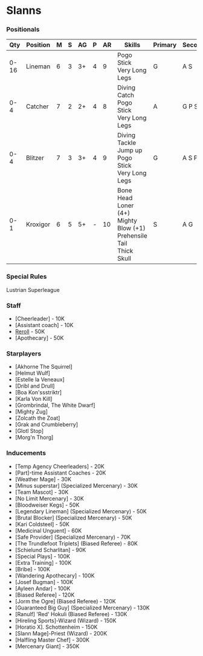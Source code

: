 ﻿# Slanns

### Positionals

| Qty  | Position | M | S | AG | P | AR | Skills                                                                                        | Primary | Secondary | Cost |
| ---- | -------- | - | - | -- | - | -- | --------------------------------------------------------------------------------------------- | ------- | --------- | ---- |
| 0-16 | Lineman  | 6 | 3 | 3+ | 4 | 9  | Pogo Stick <br /> Very Long Legs                                                              | G       | A S       | 60K  |
| 0-4  | Catcher  | 7 | 2 | 2+ | 4 | 8  | Diving Catch <br /> Pogo Stick <br /> Very Long Legs                                          | A       | G P S     | 80K  |
| 0-4  | Blitzer  | 7 | 3 | 3+ | 4 | 9  | Diving Tackle <br /> Jump up <br /> Pogo Stick <br /> Very Long Legs                          | G       | A S P     | 110K |
| 0-1  | Kroxigor | 6 | 5 | 5+ | - | 10 | Bone Head <br /> Loner (4+) <br /> Mighty Blow (+1) <br /> Prehensile Tail <br /> Thick Skull | S       | A G       | 140K |

### Special Rules

Lustrian Superleague

### Staff

* [Cheerleader] - 10K
* [Assistant coach] - 10K
* [Reroll](s) - 50K
* [Apothecary]  - 50K

### Starplayers

* [Akhorne The Squirrel]         
* [Helmut Wulf]                  
* [Estelle la Veneaux]           
* [Dribl and Drull]                  
* [Boa Kon'ssstriktr]            
* [Karla Von Kill]               
* [Grombrindal, The White Dwarf] 
* [Mighty Zug]                   
* [Zolcath the Zoat]             
* [Grak and Crumbleberry]               
* [Glotl Stop]                   
* [Morg'n Thorg]                 

### Inducements

* [Temp Agency Cheerleaders] - 20K
* [Part]-time Assistant Coaches - 20K
* [Weather Mage] - 30K
* [Minus superstar] (Specialized Mercenary) - 30K
* [Team Mascot] - 30K
* [No Limit Mercenary] - 30K
* [Bloodweiser Kegs] - 50K
* [Legendary Lineman] (Specialized Mercenary) - 50K
* [Brutal Blocker] (Specialized Mercenary) - 50K
* [Kari Coldsteel] - 50K
* [Medicinal Unguent] - 60K
* [Safe Provider] (Specialized Mercenary) - 70K
* [The Trundlefoot Triplets] (Biased Referee) - 80K
* [Schielund Scharlitan] - 90K
* [Special Plays] - 100K
* [Extra Training] - 100K
* [Bribe] - 100K
* [Wandering Apothecary] - 100K
* [Josef Bugman] - 100K
* [Ayleen Andar] - 100K
* [Biased Referee] - 120K
* [Jorm the Ogre] (Biased Referee) - 120K
* [Guaranteed Big Guy] (Specialized Mercenary) - 130K
* [Ranulf] 'Red' Hokuli (Biased Referee) - 130K
* [Hireling Sports]-Wizard (Wizard) - 150K
* [Horatio X]. Schottenheim - 150K
* [Slann Mage]-Priest (Wizard) - 200K
* [Halfling Master Chef] - 300K
* [Mercenary Giant] - 350K
